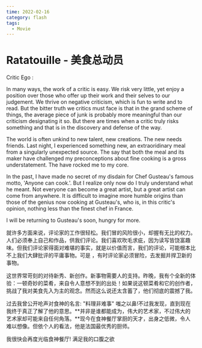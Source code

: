 ```yaml
---
time: 2022-02-16
category: flash
tags:
  - Movie
---
```


# Ratatouille - 美食总动员

Critic Ego :

In many ways, the work of a critic is easy. We risk very little, yet enjoy a position over those who offer up their work and their selves to our judgement. We thrive on negative criticism, which is fun to write and to read. But the bitter truth we critics must face is that in the grand scheme of things, the average piece of junk is probably more meaningful than our criticism designating it so. But there are times when a critic truly risks something and that is in the discovery and defense of the way.

The world is often unkind to new talent, new creations. The new needs friends. Last night, I experienced something new, an extraoridinary meal from a singularly unexpected source. The say that both the meal and its maker have challenged my preconceptions about fine cooking is a gross understatement. The have rocked me to my core. 

In the past, I have made no secret of my disdain for Chef Gusteau's famous motto, 'Anyone can cook.'. But I realize only now do I truly understand what he meant. Not everyone can become a great artist, but a great artist can come from anywhere. It is difficult to imagine more humble origins than those of the genius now cooking at Gusteau's, who is, in this critic's opinion, nothing less than the finest chef in France. 

I will be returning to Gusteau's soon, hungry for more.


就许多方面来说，评论家的工作很轻松。我们冒的风险很小，却握有无比的权力。人们必须奉上自己和作品，供我们评论。我们喜欢吹毛求疵，因为读写皆饶富趣味。但我们评论家得面对难堪的事实，就是以价值而言，我们的评论，可能根本比不上我们大肆批评的平庸事物。可是 ，有时评论家必须冒险，去发掘并捍卫新的事物。

这世界常苛刻的对待新秀、新创作。新事物需要人的支持。昨晚，我有个全新的体验：一顿奇妙的菜肴，来自令人意想不到的出处！如果说这顿菜肴和它的创作者，挑战了我对美食先入为主的观念。然而这么说还太含蓄了，他们彻底的震撼了我。

过去我曾公开呛声对食神的名言: "料理非难事" 嗤之以鼻!不过我发现，直到现在我终于真正了解了他的意思。**并非是谁都能成为，伟大的艺术家，不过伟大的艺术家却可能来自任何角落。**现今在食神餐厅掌厨的天才，出身之低微，令人难以想像。但依个人的看法，他是法国最优秀的厨师。

我很快会再度光临食神餐厅! 满足我的口腹之欲